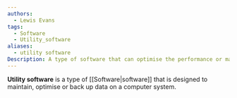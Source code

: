 ```yaml
---
authors:
  - Lewis Evans
tags:
  - Software
  - Utility_software
aliases:
  - utility software
Description: A type of software that can optimise the performance or maintain a system.
---
```

**Utility software** is a type of [[Software|software]] that is designed to maintain, optimise or back up data on a computer system.